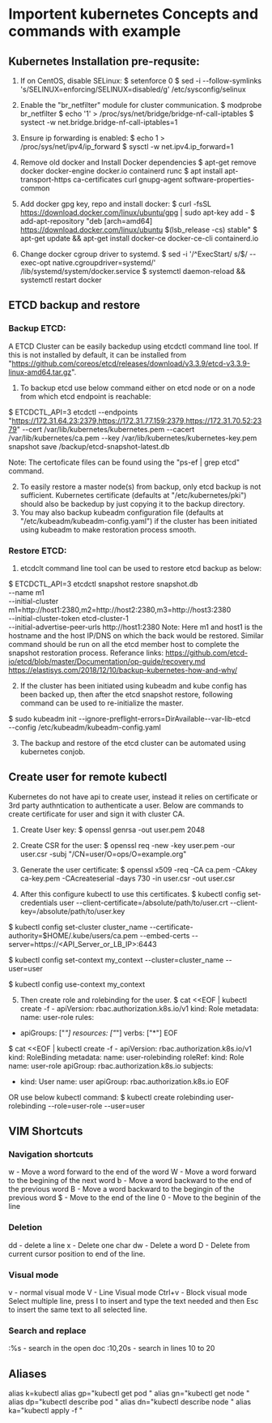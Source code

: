 # Importent kubernetes Concepts and commands with example

## Kubernetes Installation pre-requsite:

1. If on CentOS, disable SELinux:
 $ setenforce 0
 $ sed -i --follow-symlinks 's/SELINUX=enforcing/SELINUX=disabled/g' /etc/sysconfig/selinux

2. Enable the "br_netfilter" module for cluster communication.
 $ modprobe br_netfilter
 $ echo '1' > /proc/sys/net/bridge/bridge-nf-call-iptables
 $ systect -w net.bridge.bridge-nf-call-iptables=1

3. Ensure ip forwarding is enabled:
 $ echo 1 > /proc/sys/net/ipv4/ip_forward
 $ sysctl -w net.ipv4.ip_forward=1

4. Remove old docker and Install Docker dependencies
 $ apt-get remove docker docker-engine docker.io containerd runc
 $ apt install apt-transport-https ca-certificates curl gnupg-agent software-properties-common

5. Add docker gpg key, repo and install docker:
 $ curl -fsSL https://download.docker.com/linux/ubuntu/gpg | sudo apt-key add -
 $ add-apt-repository "deb [arch=amd64] https://download.docker.com/linux/ubuntu $(lsb_release -cs) stable"
 $ apt-get update && apt-get install docker-ce docker-ce-cli containerd.io

6. Change docker cgroup driver to systemd.
 $ sed -i '/^ExecStart/ s/$/ --exec-opt native.cgroupdriver=systemd/' /lib/systemd/system/docker.service
 $ systemctl daemon-reload && systemctl restart docker


## ETCD backup and restore
### Backup ETCD:
A ETCD Cluster can be easily backedup using etcdctl command line tool. If this is not installed by default, it can be installed from "https://github.com/coreos/etcd/releases/download/v3.3.9/etcd-v3.3.9-linux-amd64.tar.gz".

1.  To backup etcd use below command either on etcd node or on a node from which etcd endpoint is reachable:

  $ ETCDCTL_API=3 etcdctl --endpoints "https://172.31.64.23:2379,https://172.31.77.159:2379,https://172.31.70.52:2379" --cert /var/lib/kubernetes/kubernetes.pem --cacert /var/lib/kubernetes/ca.pem --key /var/lib/kubernetes/kubernetes-key.pem snapshot save /backup/etcd-snapshot-latest.db

  Note: The certoficate files can be found using the "ps-ef | grep etcd" command.

2. To easily restore a master node(s) from backup, only etcd backup is not sufficient. Kubernetes certificate (defaults at "/etc/kubernetes/pki") should also be backedup by just copying it to the backup directory.
3. You may also backup kubeadm configuration file (defaults at "/etc/kubeadm/kubeadm-config.yaml") if the cluster has been initiated using kubeadm to make restoration process smooth.

### Restore ETCD:

1. etcdclt command line tool can be used to restore etcd backup as below:

  $ ETCDCTL_API=3 etcdctl snapshot restore snapshot.db \
    --name m1 \
    --initial-cluster m1=http://host1:2380,m2=http://host2:2380,m3=http://host3:2380 \
    --initial-cluster-token etcd-cluster-1 \
    --initial-advertise-peer-urls http://host1:2380
  Note: Here m1 and host1 is the hostname and the host IP/DNS on which the back would be restored. Similar command should be run on all the etcd member host to complete the snapshot restoration process.
  Referance links:
    https://github.com/etcd-io/etcd/blob/master/Documentation/op-guide/recovery.md
    https://elastisys.com/2018/12/10/backup-kubernetes-how-and-why/

2. If the cluster has been initiated using kubeadm and kube config has been backed up, then after the etcd snapshot restore, following command can be used to re-initialize the master.

  $ sudo kubeadm init --ignore-preflight-errors=DirAvailable--var-lib-etcd \
    --config /etc/kubeadm/kubeadm-config.yaml

3. The backup and restore of the etcd cluster can be automated using kubernetes conjob.

## Create user for remote kubectl
Kubernetes do not have api to create user, instead it relies on certificate or 3rd party authntication to authenticate a user. Below are commands to create certificate for user and sign it with cluster CA.

1. Create User key:
  $ openssl genrsa -out user.pem 2048

2. Create CSR for the user:
  $ openssl req -new -key user.pem -our user.csr -subj "/CN=user/O=ops/O=example.org"

3. Generate the user certificate:
  $ openssl x509 -req -CA ca.pem -CAkey ca-key.pem -CAcreateserial -days 730 -in user.csr -out user.csr

4. After this configure kubectl to use this certificates.
  $ kubectl config set-credentials user --client-certificate=/absolute/path/to/user.crt --client-key=/absolute/path/to/user.key

  $ kubectl config set-cluster cluster_name --certificate-authority=$HOME/.kube/users/ca.pem --embed-certs --server=https://<API_Server_or_LB_IP>:6443

  $ kubectl config set-context my_context --cluster=cluster_name --user=user

  $ kubectl config use-context my_context

5. Then create role and rolebinding for the user.
$ cat <<EOF | kubectl create -f -
apiVersion: rbac.authorization.k8s.io/v1
kind: Role
metadata:
  name: user-role
rules:
- apiGroups: ["*"]
  resources: ["*"]
  verbs: ["*"]
EOF

$ cat <<EOF | kubectl create -f -
apiVersion: rbac.authorization.k8s.io/v1
kind: RoleBinding
metadata:
  name: user-rolebinding
roleRef:
  kind: Role
  name: user-role
  apiGroup: rbac.authorization.k8s.io
subjects:
- kind: User
  name: user
  apiGroup: rbac.authorization.k8s.io
EOF

OR use below kubectl command:
$ kubectl create rolebinding user-rolebinding --role=user-role --user=user



## VIM Shortcuts

### Navigation shortcuts
w - Move a word forward to the end of the word
W - Move a word forward to the begining of the next word
b - Move a word backward to the end of the previous word
B - Move a word backward to the begingin of the previous word
$ - Move to the end of the line
0 - Move to the beginin of the line

### Deletion
dd - delete a line
x - Delete one char
dw - Delete a word
D - Delete from current cursor position to end of the line.

### Visual mode
v - normal visual mode
V - Line Visual mode
Ctrl+v - Block visual mode
  Select multiple line, press I to insert and type the text needed and then Esc to insert the same text to all selected line.

### Search and replace
:%s - search in the open doc
:10,20s - search in lines 10 to 20


## Aliases
alias k=kubectl
alias gp="kubectl get pod "
alias gn="kubectl get node "
alias dp="kubectl describe pod "
alias dn="kubectl describe node "
alias ka="kubectl apply -f "
